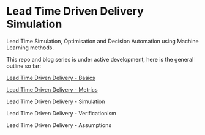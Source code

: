# Lead Time Driven Delivery Simulation
Lead Time Simulation, Optimisation and Decision Automation using Machine Learning methods.

 This repo and blog series is under active development, here is the general outline so far:

[Lead Time Driven Delivery - Basics](http://www.zankavtaskin.com/2020/01/applied-software-delivery-system.html)

[Lead Time Driven Delivery - Metrics](http://www.zankavtaskin.com/2020/03/lead-time-driven-delivery-metrics.html)

Lead Time Driven Delivery - Simulation

Lead Time Driven Delivery - Verificationism

Lead Time Driven Delivery - Assumptions

